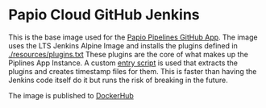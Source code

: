 # Papio Cloud GitHub Jenkins

This is the base image used for the [Papio Pipelines GitHub App](https://github.com/marketplace/papio-pipelines). 
The image uses the LTS Jenkins Alpine Image and installs the plugins defined in [./resources/plugins.txt]() 
These plugins are the core of what makes up the Piplines App Instance. A custom [entry script](./resources/entrypoint.sh) is used that extracts the plugins and creates timestamp files for them.
This is faster than having the Jenkins code itself do it but runs the risk of breaking in the 
future.

The image is published
to [DockerHub](https://hub.docker.com/r/papiocloudsoftware/papio-pipelines)
